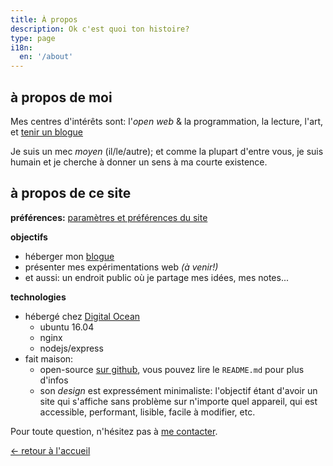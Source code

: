 ```yaml
---
title: À propos
description: Ok c'est quoi ton histoire?
type: page
i18n:
  en: '/about'
---
```


## à propos de moi

Mes centres d'intérêts sont: l'_open web_ & la programmation, la lecture, l'art, et [tenir un blogue](/fr/blogue)

Je suis un mec _moyen_ (il/le/autre); et comme la plupart d'entre vous, je suis humain et je cherche à donner un sens à ma courte existence.

## à propos de ce site

**préférences:** <a href="/aide" data-component="emit" data-event="SHOW_BOX_HELP" data-no-transition>paramètres et préférences du site</a>

**objectifs**

- héberger mon [blogue](/fr/blogue)
- présenter mes expérimentations web *(à venir!)*
- et aussi: un endroit public où je partage mes idées, mes notes...

**technologies**

- hébergé chez <a href="https://www.digitalocean.com" target="_blank" rel="noopener noreferrer">Digital Ocean</a>
  - ubuntu 16.04
  - nginx
  - nodejs/express
- fait maison:
  - open-source <a href="https://github.com/hexanal/fredmercy-blog" target="_blank" rel="noopener noreferrer">sur github</a>, vous pouvez lire le `README.md` pour plus d'infos
  - son _design_ est expressément minimaliste: l'objectif étant d'avoir un site qui s'affiche sans problème sur n'importe quel appareil, qui est accessible, performant, lisible, facile à modifier, etc.

Pour toute question, n'hésitez pas à [me contacter](mailto:hello@fredmercy.ca).

<a href="/fr" class="button">← retour à l'accueil</a>
